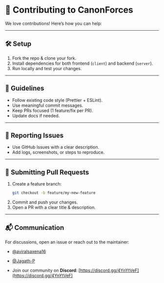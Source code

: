 # 🤝 Contributing to CanonForces

We love contributions! Here’s how you can help:

---

## 🛠 Setup
1. Fork the repo & clone your fork.  
2. Install dependencies for both frontend (`client`) and backend (`server`).  
3. Run locally and test your changes.  

---

## 📌 Guidelines
- Follow existing code style (Prettier + ESLint).  
- Use meaningful commit messages.  
- Keep PRs focused (1 feature/fix per PR).  
- Update docs if needed.  

---

## 🐛 Reporting Issues
- Use GitHub Issues with a clear description.  
- Add logs, screenshots, or steps to reproduce.  

---

## 🚀 Submitting Pull Requests
1. Create a feature branch:  
   ```bash
   git checkout -b feature/my-new-feature
   ```
2. Commit and push your changes.  
3. Open a PR with a clear title & description.  

---

## 📬 Communication
For discussions, open an issue or reach out to the maintainer:  
- [@aviralsaxena16](https://github.com/aviralsaxena16)
- [@Jagath-P](https://github.com/Jagath-P)  

- Join our community on **Discord**: [https://discord.gg/4YnYtVeF](https://discord.gg/4YnYtVeF)  
